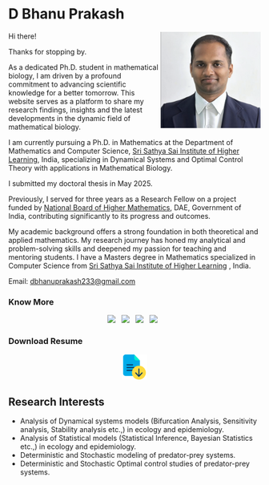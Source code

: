 # D Bhanu Prakash

<img title="a title" alt="Alt text" style="float: right;" width="200" src="Bhanu.png">

Hi there!

Thanks for stopping by.

As a dedicated Ph.D. student in mathematical biology, I am driven by a profound commitment to advancing scientific knowledge for a better tomorrow. This website serves as a platform to share my research findings, insights and the latest developments in the dynamic field of mathematical biology.

I am currently pursuing a Ph.D. in Mathematics at the Department of Mathematics and Computer Science, [Sri Sathya Sai Institute of Higher Learning](https://www.sssihl.edu.in/), India, specializing in Dynamical Systems and Optimal Control Theory with applications in Mathematical Biology. 

I submitted my doctoral thesis in May 2025. 

Previously, I served for three years as a Research Fellow on a project funded by [National Board of Higher Mathematics](http://www.nbhm.dae.gov.in/), DAE, Government of India, contributing significantly to its progress and outcomes.

My academic background offers a strong foundation in both theoretical and applied mathematics. My research journey has honed my analytical and problem-solving skills and deepened my passion for teaching and mentoring students. I have a Masters degree in Mathematics specialized in Computer Science from [Sri Sathya Sai Institute of Higher Learning](https://www.sssihl.edu.in/) , India.

Email: [dbhanuprakash233@gmail.com](mailto:dbhanuprakash233@gmail.com)

### Know More

<p align='center'>
    <a href="http://www.linkedin.com/in/dbhanuprakash233/">
        <img src="https://img.shields.io/badge/LinkedIn-0077B5?&style=for-the-badge&logo=linkedin&logoColor=white" /></a>&nbsp;&nbsp;
    <a href="https://www.researchgate.net/profile/Bhanu-Prakash-50">
        <img src="https://img.shields.io/badge/ResearchGate-00CCBB?style=for-the-badge&logo=researchgate&logoColor=white" /></a>&nbsp;&nbsp;
    <a href="https://orcid.org/0000-0003-0240-2962">
        <img src="https://img.shields.io/badge/ORCID-A6CE39?style=for-the-badge&logo=orcid&logoColor=white" /></a>&nbsp;&nbsp;
    <a href="https://scholar.google.com/citations?hl=en&user=uh1ZaA8AAAAJ&view_op=list_works&authuser=2&sortby=pubdate">
        <img src="https://img.shields.io/badge/Google_Scholar-4285F4?style=for-the-badge&logo=google-scholar&logoColor=white" /></a>&nbsp;&nbsp;
</p>


### Download Resume 

<p align='center'>
<a href="CV_DBhanuPrakash.pdf" target="_blank" rel="noopener noreferrer"><img src="download.png" height="50" title="Resume" alt="Curriculum Vitae"></a> 
</p>


Research Interests
------------------

*   Analysis of Dynamical systems models (Bifurcation Analysis, Sensitivity analysis, Stability analysis etc.,) in ecology and epidemiology.
*   Analysis of Statistical models (Statistical Inference, Bayesian Statistics etc.,) in ecology and epidemiology.
*   Deterministic and Stochastic modeling of predator-prey systems.
*   Deterministic and Stochastic Optimal control studies of predator-prey systems.

